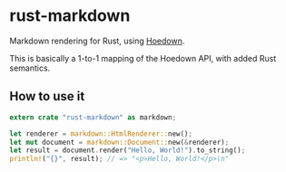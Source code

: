# rust-markdown

Markdown rendering for Rust, using [Hoedown](https://github.com/hoedown/hoedown).

This is basically a 1-to-1 mapping of the Hoedown API, with added Rust semantics.

## How to use it

```rust
extern crate "rust-markdown" as markdown;

let renderer = markdown::HtmlRenderer::new();
let mut document = markdown::Document::new(&renderer);
let result = document.render("Hello, World!").to_string();
println!("{}", result); // => "<p>Hello, World!</p>\n"
```
